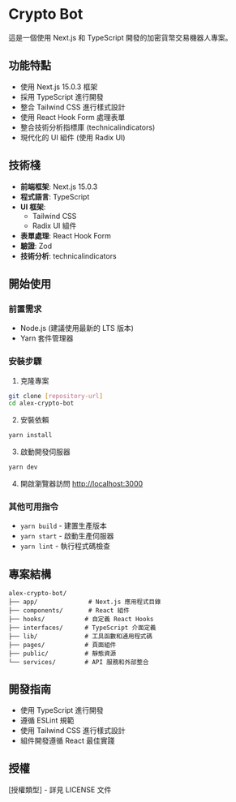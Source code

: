 # Crypto Bot

這是一個使用 Next.js 和 TypeScript 開發的加密貨幣交易機器人專案。

## 功能特點

- 使用 Next.js 15.0.3 框架
- 採用 TypeScript 進行開發
- 整合 Tailwind CSS 進行樣式設計
- 使用 React Hook Form 處理表單
- 整合技術分析指標庫 (technicalindicators)
- 現代化的 UI 組件 (使用 Radix UI)

## 技術棧

- **前端框架**: Next.js 15.0.3
- **程式語言**: TypeScript
- **UI 框架**: 
  - Tailwind CSS
  - Radix UI 組件
- **表單處理**: React Hook Form
- **驗證**: Zod
- **技術分析**: technicalindicators

## 開始使用

### 前置需求

- Node.js (建議使用最新的 LTS 版本)
- Yarn 套件管理器

### 安裝步驟

1. 克隆專案
```bash
git clone [repository-url]
cd alex-crypto-bot
```

2. 安裝依賴
```bash
yarn install
```

3. 啟動開發伺服器
```bash
yarn dev
```

4. 開啟瀏覽器訪問 [http://localhost:3000](http://localhost:3000)

### 其他可用指令

- `yarn build` - 建置生產版本
- `yarn start` - 啟動生產伺服器
- `yarn lint` - 執行程式碼檢查

## 專案結構

```
alex-crypto-bot/
├── app/              # Next.js 應用程式目錄
├── components/       # React 組件
├── hooks/           # 自定義 React Hooks
├── interfaces/      # TypeScript 介面定義
├── lib/             # 工具函數和通用程式碼
├── pages/           # 頁面組件
├── public/          # 靜態資源
└── services/        # API 服務和外部整合
```

## 開發指南

- 使用 TypeScript 進行開發
- 遵循 ESLint 規範
- 使用 Tailwind CSS 進行樣式設計
- 組件開發遵循 React 最佳實踐

## 授權

[授權類型] - 詳見 LICENSE 文件
